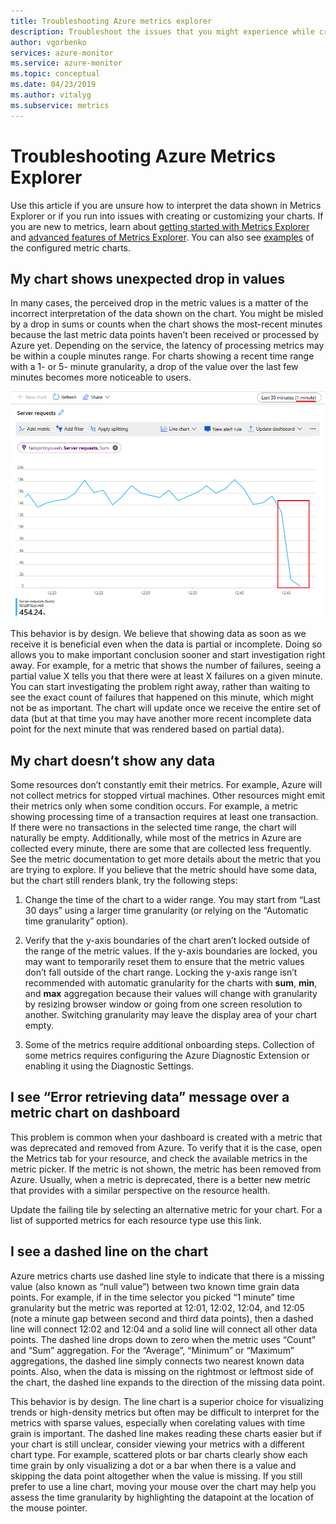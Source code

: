 ```yaml
---
title: Troubleshooting Azure metrics explorer
description: Troubleshoot the issues that you might experience while creating or interpreting metrics charts
author: vgorbenko
services: azure-monitor
ms.service: azure-monitor
ms.topic: conceptual
ms.date: 04/23/2019
ms.author: vitalyg
ms.subservice: metrics
---
```


# Troubleshooting Azure Metrics Explorer

Use this article if you are unsure how to interpret the data shown in Metrics Explorer or if you run into issues with creating or customizing your charts. If you are new to metrics, learn about [getting started with Metrics Explorer](metrics-getting-started.md) and [advanced features of Metrics Explorer](metrics-charts.md). You can also see [examples](metric-chart-samples.md) of the configured metric charts.

## My chart shows unexpected drop in values

In many cases, the perceived drop in the metric values is a matter of the incorrect interpretation of the data shown on the chart. You might be misled by a drop in sums or counts when the chart shows the most-recent minutes because the last metric data points haven’t been received or processed by Azure yet. Depending on the service, the latency of processing metrics may be within a couple minutes range. For charts showing a recent time range with a 1- or 5- minute granularity, a drop of the value over the last few minutes becomes more noticeable to users.

![metric image](./media/metrics-troubleshoot/drop-in-values.png)

This behavior is by design. We believe that showing data as soon as we receive it is beneficial even when the data is partial or incomplete. Doing so allows you to make important conclusion sooner and start investigation right away. For example, for a metric that shows the number of failures, seeing a partial value X tells you that there were at least X failures on a given minute. You can start investigating the problem right away, rather than waiting to see the exact count of failures that happened on this minute, which might not be as important. The chart will update once we receive the entire set of data (but at that time you may have another more recent incomplete data point for the next minute that was rendered based on partial data).

## My chart doesn’t show any data

Some resources don’t constantly emit their metrics. For example, Azure will not collect metrics for stopped virtual machines. Other resources might emit their metrics only when some condition occurs. For example, a metric showing processing time of a transaction requires at least one transaction. If there were no transactions in the selected time range, the chart will naturally be empty. Additionally, while most of the metrics in Azure are collected every minute, there are some that are collected less frequently. See the metric documentation to get more details about the metric that you are trying to explore. If you believe that the metric should have some data, but the chart still renders blank, try the following steps:

   1. Change the time of the chart to a wider range. You may start from “Last 30 days” using a larger time granularity (or relying on the “Automatic time granularity” option).

   1. Verify that the y-axis boundaries of the chart aren’t locked outside of the range of the metric values. If the y-axis boundaries are locked, you may want to temporarily reset them to ensure that the metric values don’t fall outside of the chart range. Locking the y-axis range isn’t recommended with automatic granularity for the charts with **sum**, **min**, and **max** aggregation because their values will change with granularity by resizing browser window or going from one screen resolution to another. Switching granularity may leave the display area of your chart empty.

   1. Some of the metrics require additional onboarding steps. Collection of some metrics requires configuring the Azure Diagnostic Extension or enabling it using the Diagnostic Settings.

## I see “Error retrieving data” message over a metric chart on dashboard

This problem is common when your dashboard is created  with a metric that was deprecated and removed from Azure. To verify that it is the case, open the Metrics tab for your resource, and check the available metrics in the metric picker. If the metric is not shown, the metric has been removed from Azure. Usually, when a metric is deprecated, there is a better new metric that provides with a similar perspective on the resource health.

Update the failing tile by selecting an alternative metric for your chart. For a list of supported metrics for each resource type use this link.

## I see a dashed line on the chart
Azure metrics charts use dashed line style to indicate that there is a missing value (also known as “null value”) between two known time grain data points. For example, if in the time selector you picked “1 minute” time granularity but the metric was reported at 12:01, 12:02, 12:04, and 12:05 (note a minute gap between second and third data points), then a dashed line will connect 12:02 and 12:04 and a solid line will connect all other data points. The dashed line drops down to zero when the metric uses “Count” and “Sum” aggregation. For the “Average”, “Minimum” or “Maximum” aggregations, the dashed line simply connects two nearest known data points. Also, when the data is missing on the rightmost or leftmost side of the chart, the dashed line expands to the direction of the missing data point.

This behavior is by design. The line chart is a superior choice for visualizing trends or high-density metrics but often may be difficult to interpret for the metrics with sparse values, especially when corelating values with time grain is important. The dashed line makes reading these charts easier but if your chart is still unclear, consider viewing your metrics with a different chart type. For example, scattered plots or bar charts clearly show each time grain by only visualizing a dot or a bar when there is a value and skipping the data point altogether when the value is missing. If you still prefer to use a line chart, moving your mouse over the chart may help you assess the time granularity by highlighting the datapoint at the location of the mouse pointer.
